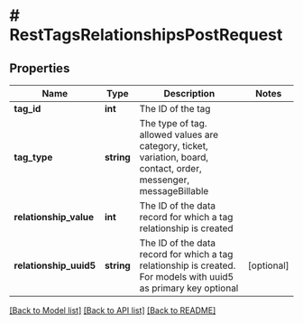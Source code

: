 # # RestTagsRelationshipsPostRequest

## Properties

Name | Type | Description | Notes
------------ | ------------- | ------------- | -------------
**tag_id** | **int** | The ID of the tag |
**tag_type** | **string** | The type of tag.  allowed values are category, ticket, variation, board, contact, order, messenger, messageBillable |
**relationship_value** | **int** | The ID of the data record for which a tag relationship is created |
**relationship_uuid5** | **string** | The ID of the data record for which a tag relationship is created. For models with uuid5 as primary key optional | [optional]

[[Back to Model list]](../../README.md#models) [[Back to API list]](../../README.md#endpoints) [[Back to README]](../../README.md)
